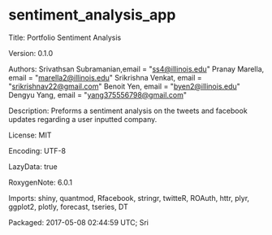 # sentiment_analysis_app
Title: Portfolio Sentiment Analysis

Version: 0.1.0

Authors: Srivathsan Subramanian,email = "ss4@illinois.edu"
         Pranay Marella, email = "marella2@illinois.edu"
         Srikrishna Venkat, email = "srikrishnav22@gmail.com"
         Benoit Yen, email = "byen2@illinois.edu"
         Dengyu Yang, email = "yang375556798@gmail.com"
         
Description: Preforms a sentiment analysis on the tweets and facebook updates regarding a user inputted company.

License: MIT

Encoding: UTF-8

LazyData: true

RoxygenNote: 6.0.1

Imports: shiny, quantmod, Rfacebook, stringr, twitteR, ROAuth, httr,
        plyr, ggplot2, plotly, forecast, tseries, DT
        
Packaged: 2017-05-08 02:44:59 UTC; Sri


